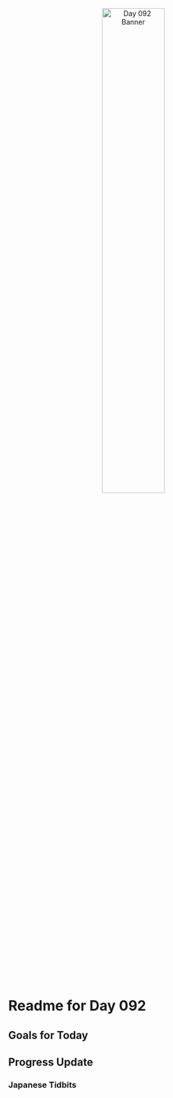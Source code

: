 <div align="center">
 <img src="../..Images/image_092.jpg" alt="Day 092 Banner" width="50%">
</div>

# Readme for Day 092

## Goals for Today

## Progress Update

### Japanese Tidbits

